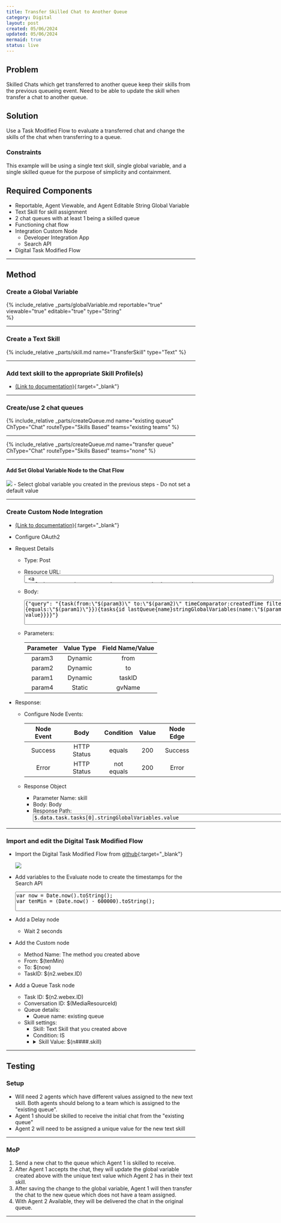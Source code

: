 ```yaml
---
title: Transfer Skilled Chat to Another Queue
category: Digital
layout: post
created: 05/06/2024
updated: 05/06/2024
mermaid: true
status: live
---
```


## Problem

Skilled Chats which get transferred to another queue keep their skills from the previous queueing event.  Need to be able to update the skill when transfer a chat to another queue.

## Solution
Use a Task Modified Flow to evaluate a transferred chat and change the skills of the chat when transferring to a queue.

### Constraints
This example will be using a single text skill, single global variable, and a single skilled queue for the purpose of simplicity and containment.


## Required Components
- Reportable, Agent Viewable, and Agent Editable String Global Variable
- Text Skill for skill assignment
- 2 chat queues with at least 1 being a skilled queue
- Functioning chat flow
- Integration Custom Node 
  - Developer Integration App
  - Search API
- Digital Task Modified Flow


---

## Method

### Create a Global Variable
{% include_relative _parts/globalVariable.md 
    reportable="true" 
    viewable="true" 
    editable="true" 
    type="String"  
    %}

---

### Create a Text Skill
{% include_relative _parts/skill.md 
    name="TransferSkill"
    type="Text"
%}

---

### Add text skill to the appropriate Skill Profile(s)
- [(Link to documentation)](https://help.webex.com/en-us/article/n5595zd/Webex-Contact-Center-Setup-and-Administration-Guide#Cisco_Generic_Topic.dita_886a3ba6-94ee-447c-bee7-fe4dc369131d){:target="\_blank"}

---

### Create/use 2 chat queues
{% include_relative _parts/createQueue.md
  name="existing queue"
  ChType="Chat"
  routeType="Skills Based"
  teams="existing teams"
%}

---

{% include_relative _parts/createQueue.md
  name="transfer queue"
  ChType="Chat"
  routeType="Skills Based"
  teams="none"
%}

---

#### Add Set Global Variable Node to the Chat Flow
<img src="{{site.baseurl}}/assets/images/SkilledChatTransfer/Insert_Set_Variable.jpg"> 
- Select global variable you created in the previous steps
- Do not set a default value 


---

### Create Custom Node Integration 
- [(Link to documentation)](https://help.imiconnect.io/docs/custom-nodes){:target="\_blank"}
- Configure OAuth2
- Request Details
  - Type: Post
  - Resource URL: <textarea spellcheck="false" cols="80" rows="1"> https://api.wxcc-us1.cisco.com/search</textarea>
  - Body: 
    <textarea spellcheck="false" cols="100" rows="4" >{"query": "{task(from:\"$(param3)\" to:\"$(param2)\" timeComparator:createdTime filter:{id:{equals:\"$(param1)\"}}){tasks{id lastQueue{name}stringGlobalVariables(name:\"$(param4)\"){name value}}}}"}</textarea>
  - Parameters:
  
    |Parameter|Value Type|Field Name/Value|
    |:-:|:-:|:-:|
    |param3|Dynamic|from|
    |param2|Dynamic|to|
    |param1|Dynamic|taskID|
    |param4|Static|gvName|

- Response:
  - Configure Node Events:
  
    |Node Event|Body|Condition|Value|Node Edge|
    |:-:|:-:|:-:|:-:|:-:|
    |Success|HTTP Status|equals|200|Success|
    |Error|HTTP Status|not equals|200|Error|

  - Response Object
    - Parameter Name: skill
    - Body: Body
    - Response Path: <textarea spellcheck="false" cols="100" rows="1">$.data.task.tasks[0].stringGlobalVariables.value</textarea>


---


### Import and edit the Digital Task Modified Flow
- Import the Digital Task Modified Flow from [github](https://github.com/CiscoDevNet/webexcc-digital-channels){:target="\_blank"}

  <img src="{{site.baseurl}}/assets/images/SkilledChatTransfer/Task_Modified_Flow.jpg">

- Add variables to the Evaluate node to create the timestamps for the Search API
    <textarea spellcheck="false" cols="100" rows="3" >var now = Date.now().toString();
  var tenMin = (Date.now() - 600000).toString();</textarea>
- Add a Delay node
  - Wait 2 seconds
- Add the Custom node
  - Method Name: The method you created above
  - From: $(tenMin)
  - To: $(now)
  - TaskID: $(n2.webex.ID)  
- Add a Queue Task node
  - Task ID: $(n2.webex.ID)
  - Conversation ID: $(MediaResourceId)
  - Queue details:
    - Queue name: existing queue
  - Skill settings:
    - Skill: Text Skill that you created above
    - Condition: IS
    - <details><summary>Skill Value: $(n####.skill)</summary><img src="{{site.baseurl}}/assets/images/SkilledChatTransfer/cNodeSkill.jpg"></details>
  

---

## Testing

### Setup
- Will need 2 agents which have different values assigned to the new text skill.  Both agents should belong to a team which is assigned to the "existing queue".
- Agent 1 should be skilled to receive the initial chat from the "existing queue"
- Agent 2 will need to be assigned a unique value for the new text skill

---

### MoP
1. Send a new chat to the queue which Agent 1 is skilled to receive.
2. After Agent 1 accepts the chat, they will update the global variable created above with the unique text value which Agent 2 has in their text skill.
3. After saving the change to the global variable, Agent 1 will then transfer the chat to the new queue which does not have a team assigned.
4. With Agent 2 Available, they will be delivered the chat in the original queue.

---

